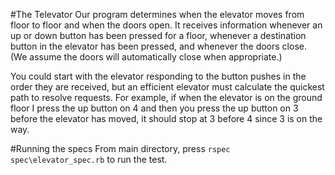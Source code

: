 #The Televator
Our program determines when the elevator moves from floor to floor and when the doors open.  It receives information whenever an up or down button has been pressed for a floor, whenever a destination button in the elevator has been pressed, and whenever the doors close.  (We assume the doors will automatically close when appropriate.)

You could start with the elevator responding to the button pushes in the order they are received, but an efficient elevator must calculate the quickest path to resolve requests.  For example, if when the elevator is on the ground floor I press the up button on 4 and then you press the up button on 3 before the elevator has moved, it should stop at 3 before 4 since 3 is on the way.

#Running the specs
From main directory, press ```rspec spec\elevator_spec.rb``` to run the test.
